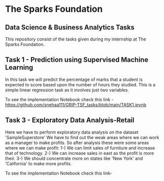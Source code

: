 # The Sparks Foundation
## Data Science & Business Analytics Tasks
This repository consist of the tasks given during my internship at The Sparks Foundation.


## Task 1 - Prediction using Supervised Machine Learning
In this task we will predict the percentage of marks that a student is expected to score based upon the number of hours they studied. This is a simple linear regression task as it involves just two variables.

To see the implementation Notebook check this link - https://github.com/snehaa111/GRIP-TSF_tasks/blob/main/TASK1.ipynb


## Task 3 - Exploratory Data Analysis-Retail
Here we have to perform exploratory data analysis on the dataset 'SampleSuperstore'
We have to find out the weak areas where we can work as a manager to make profits.
So after analysis these were some areas where we can make profit: 
1-) We can limit sales of furniture and increase that of technology.
2-) We can increase sales in east as the profit is more their.
3-) We should concentrate more on states like 'New York' and 'California' to make more profits.
  
To see the implementation Notebook check this link- 
